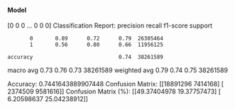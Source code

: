 #### Model
[0 0 0 ... 0 0 0]
Classification Report:
              precision    recall  f1-score   support

           0       0.89      0.72      0.79  26305464
           1       0.56      0.80      0.66  11956125

    accuracy                           0.74  38261589
   macro avg       0.73      0.76      0.73  38261589
weighted avg       0.79      0.74      0.75  38261589

Accuracy: 0.7441643889907448
Confusion Matrix:
[[18891296  7414168]
 [ 2374509  9581616]]
Confusion Matrix (%):
[[49.37404978 19.37757473]
 [ 6.20598637 25.04238912]]
